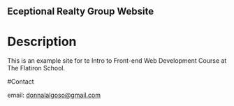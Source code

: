 Eceptional Realty Group Website
---

# Description

This is an example site for te Intro to Front-end Web Development Course at The Flatiron School. 

#Contact

email: donnalalgoso@gmail.com